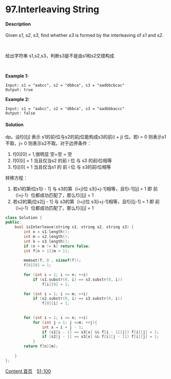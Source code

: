 # 97.Interleaving String

#### Description

Given *s1*, *s2*, *s3*, find whether *s3* is formed by the interleaving of *s1* and *s2*.

<br>

给出字符串 s1,s2,s3，判断s3是不是由s1和s2交错构成

<br>

**Example 1:**

```
Input: s1 = "aabcc", s2 = "dbbca", s3 = "aadbbcbcac"
Output: true
```

**Example 2:**

```
Input: s1 = "aabcc", s2 = "dbbca", s3 = "aadbbbaccc"
Output: false
```



#### Solution

dp。设f\[i][j] 表示 s1的前i位与s2的前j位能构成s3的前(i + j) 位。若i = 0 则表示s1不取，j= 0 则表示s2不取。对于边界条件：

1. f\[0][0] = 1,很明显 空+空 = 空
2. f\[0][i] = 1 当且仅当s2 的前 i 位 与 s3 的前i位相等
3. f\[i][0] = 1 当且仅当s1 的 前 i 位 与 s3的前i位相等

转移方程：

1. 若s1的第i位s1[i - 1] 与 s3的第（i+j)位 s3[i+j-1]相等，且f\[i-1][j] = 1 即 前（i+j-1）位都成功匹配了，那么f\[i][j] = 1
2.  若s2的第j位s2[j - 1] 与 s3的第（i+j)位 s3[i+j-1]相等，且f\[i][j-1] = 1 即 前（i+j-1）位都成功匹配了，那么f\[i][j] = 1


```c++
class Solution {
public:
    bool isInterleave(string s1, string s2, string s3) {
        int n = s1.length();
        int m = s2.length();
        int k = s3.length();
        if (n + m != k) return false;
        int f[n + 1][m + 1];
        
        memset(f, 0 , sizeof(f));
        f[0][0] = 1;
        
        for (int i = 1; i <= n; ++i)
            if (s1.substr(0, i) == s3.substr(0, i))
                f[i][0] = 1;
        
        for (int i = 1; i <= m; ++i)
            if (s2.substr(0, i) == s3.substr(0, i))
                f[0][i] = 1;
        
        
        for (int i = 1; i <= n; ++i)
            for (int j = 1; j <=m; ++j){
                int x = i + j - 1;
                if (s1[i - 1] == s3[x] && f[i - 1][j]) f[i][j] = 1;
                if (s2[j - 1] == s3[x] && f[i][j - 1]) f[i][j] = 1;
            }
        return f[n][m];
    
    }
};
```



[Content   首页](../README.md)&emsp;[51-100](../51-100.md)


